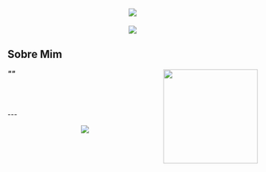 <h1 align="center">
  <img src="https://capsule-render.vercel.app/api?type=cylinder&height=135&color=b30000&text=raissa%20!!&section=header&reversal=true&textBg=false&fontSize=0&fontColor=271113&fontAlign=50&descAlign=14&descAlignY=76&descSize=2&animation=fadeIn">
</h1>

<p align="center">
  <img src=https://readme-typing-svg.herokuapp.com?font=Fira+Code&duration=5963&pause=2000&color=B30000&center=true&vCenter=true&width=435&lines=Cloud+Enginner++%7C%7C++infraestrutura+>
</p>

## Sobre Mim

<img align="right" height="190" src="https://gifgifs.com/animations/creatures-cartoons/chrono-trigger/Crono_4.gif">




_**""**_

<br>
<br>
<br>
---

<p align="center">
  <img src="https://skillicons.dev/icons?i=aws,azure,debian,grafana,vscode,linux,windows">
</p>

